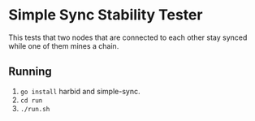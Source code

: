 # Simple Sync Stability Tester
This tests that two nodes that are connected to each other
stay synced while one of them mines a chain.

## Running
 1. `go install` harbid and simple-sync.
 2. `cd run`
 3. `./run.sh`



